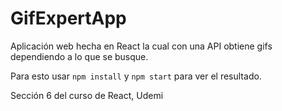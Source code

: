 # GifExpertApp


Aplicación web hecha en React la cual con una API obtiene gifs dependiendo a lo que se busque. 

Para esto usar `npm install` y `npm start` para ver el resultado. 

Sección 6 del curso de React, Udemi
